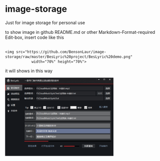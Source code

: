 # image-storage
Just for image storage for personal use

to show image in github README.md or other Markdown-Format-required Edit-box, insert code like this

```

<img src="https://github.com/BensonLaur/image-storage/raw/master/BesLyric%20project/BesLyric%20demo.png" 
            width="70%" height="70%">

```

it will shows in this way

<img src="https://github.com/BensonLaur/image-storage/raw/master/BesLyric%20project/BesLyric%20demo.png" width="70%" height="70%">
